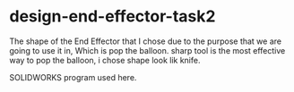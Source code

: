 # design-end-effector-task2
The shape of the End Effector that I chose due to the purpose  that we are going to use it in, Which is pop the balloon.
sharp tool is the most effective way to pop the balloon, i chose shape look lik knife.

SOLIDWORKS program used here.
